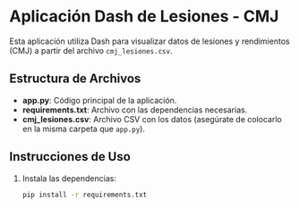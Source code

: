 # Aplicación Dash de Lesiones - CMJ  
  
Esta aplicación utiliza Dash para visualizar datos de lesiones y rendimientos (CMJ) a partir del archivo `cmj_lesiones.csv`.  
  
## Estructura de Archivos  
  
- **app.py**: Código principal de la aplicación.  
- **requirements.txt**: Archivo con las dependencias necesarias.  
- **cmj_lesiones.csv**: Archivo CSV con los datos (asegúrate de colocarlo en la misma carpeta que `app.py`).  
  
## Instrucciones de Uso  
  
1. Instala las dependencias:  
   ```bash  
   pip install -r requirements.txt  